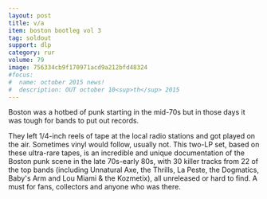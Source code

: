 ```yaml
---
layout: post
title: v/a
item: boston bootleg vol 3
tag: soldout
support: dlp
category: rur
volume: 79
image: 756334cb9f170971acd9a212bfd48324
#focus:
#  name: october 2015 news!
#  description: OUT october 10<sup>th</sup> 2015
---
```


Boston was a hotbed of punk starting in the mid-70s but in those days it was tough for bands to put out records.

They left 1/4-inch reels of tape at the local radio stations and got played on the air. Sometimes vinyl would follow, usually not. This two-LP set, based on these ultra-rare tapes, is an incredible and unique documentation of the Boston punk scene in the late 70s-early 80s, with 30 killer tracks from 22 of the top bands (including Unnatural Axe, the Thrills, La Peste, the Dogmatics, Baby's Arm and Lou Miami & the Kozmetix), all unreleased or hard to find. A must for fans, collectors and anyone who was there.
